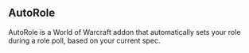 AutoRole
--------
AutoRole is a World of Warcraft addon that automatically sets your role during a role poll, based on your current spec.

